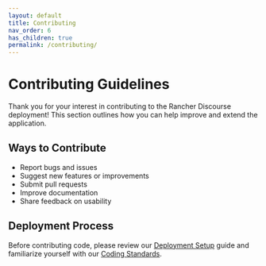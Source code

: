 ```yaml
---
layout: default
title: Contributing
nav_order: 6
has_children: true
permalink: /contributing/
---
```


# Contributing Guidelines

Thank you for your interest in contributing to the Rancher Discourse deployment! This section outlines how you can help improve and extend the application.

## Ways to Contribute

- Report bugs and issues
- Suggest new features or improvements
- Submit pull requests
- Improve documentation
- Share feedback on usability

## Deployment Process

Before contributing code, please review our [Deployment Setup](deployment-setup) guide and familiarize yourself with our [Coding Standards](coding-standards).